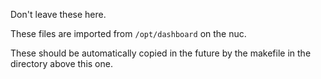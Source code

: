 Don't leave these here.

These files are imported from `/opt/dashboard` on the nuc.

These should be automatically copied in the future by the makefile in the directory above this one.
